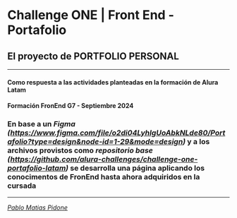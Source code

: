 # Challenge ONE | Front End -  Portafolio
## El proyecto de PORTFOLIO PERSONAL
---
#### Como respuesta a las actividades planteadas en la formación de Alura Latam
#### Formación FronEnd G7 - Septiembre 2024

### En base a un _Figma (https://www.figma.com/file/o2di04LyhIgUoAbkNLde80/Portafolio?type=design&node-id=1-29&mode=design)_ y a los archivos provistos como _repositorio base (https://github.com/alura-challenges/challenge-one-portafolio-latam)_ se desarrolla una página aplicando los conocimentos de FronEnd hasta ahora adquiridos en la cursada
---
_[Pablo Matias Pidone](mailto:pablomatias.ph@gmail.com)_